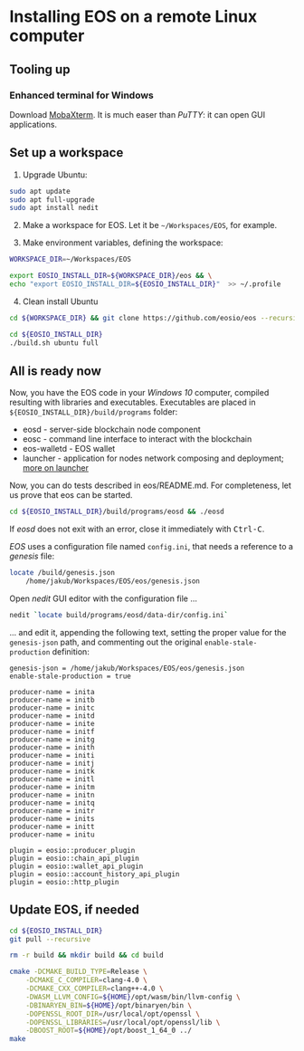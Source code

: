 # Installing EOS on a remote Linux computer

## Tooling up

### Enhanced terminal for Windows

Download [MobaXterm](#http://mobaxterm.mobatek.net/download.html). It is much easer than *PuTTY*: it can open GUI applications.

## Set up a workspace

1. Upgrade Ubuntu:
```bash
sudo apt update
sudo apt full-upgrade
sudo apt install nedit
```
2. Make a workspace for EOS. Let it be `~/Workspaces/EOS`, for example.

3. Make environment variables, defining the workspace:
```bash
WORKSPACE_DIR=~/Workspaces/EOS

export EOSIO_INSTALL_DIR=${WORKSPACE_DIR}/eos && \
echo "export EOSIO_INSTALL_DIR=${EOSIO_INSTALL_DIR}"  >> ~/.profile
```
4. Clean install Ubuntu

```bash
cd ${WORKSPACE_DIR} && git clone https://github.com/eosio/eos --recursive

cd ${EOSIO_INSTALL_DIR}
./build.sh ubuntu full
```

## All is ready now

Now, you have the EOS code in your *Windows 10* computer, compiled resulting with  libraries and executables. Executables are placed in `${EOSIO_INSTALL_DIR}/build/programs` folder:
* eosd - server-side blockchain node component
* eosc - command line interface to interact with the blockchain
* eos-walletd - EOS wallet
* launcher - application for nodes network composing and deployment; [more on launcher](https://github.com/EOSIO/eos/blob/master/testnet.md)

Now, you can do tests described in eos/README.md. For completeness, let us prove that eos can be started.

```bash 
cd ${EOSIO_INSTALL_DIR}/build/programs/eosd && ./eosd
```
If *eosd* does not exit with an error, close it immediately with <kbd>Ctrl-C</kbd>.

*EOS* uses a configuration file named `config.ini`, that needs a reference to a *genesis* file:

```bash
locate /build/genesis.json
    /home/jakub/Workspaces/EOS/eos/genesis.json
```

Open *nedit* GUI editor with the configuration file ...

```bash
nedit `locate build/programs/eosd/data-dir/config.ini`
```

... and edit it, appending the following text, setting the proper value for the `genesis-json` path, and commenting out the original `enable-stale-production` definition:

```
genesis-json = /home/jakub/Workspaces/EOS/eos/genesis.json
enable-stale-production = true

producer-name = inita
producer-name = initb
producer-name = initc
producer-name = initd
producer-name = inite
producer-name = initf
producer-name = initg
producer-name = inith
producer-name = initi
producer-name = initj
producer-name = initk
producer-name = initl
producer-name = initm
producer-name = initn
producer-name = initq
producer-name = initr
producer-name = inits
producer-name = initt
producer-name = initu

plugin = eosio::producer_plugin
plugin = eosio::chain_api_plugin
plugin = eosio::wallet_api_plugin
plugin = eosio::account_history_api_plugin
plugin = eosio::http_plugin
```

## Update EOS, if needed

```bash
cd ${EOSIO_INSTALL_DIR}
git pull --recursive

rm -r build && mkdir build && cd build

cmake -DCMAKE_BUILD_TYPE=Release \
    -DCMAKE_C_COMPILER=clang-4.0 \
    -DCMAKE_CXX_COMPILER=clang++-4.0 \
    -DWASM_LLVM_CONFIG=${HOME}/opt/wasm/bin/llvm-config \
    -DBINARYEN_BIN=${HOME}/opt/binaryen/bin \
    -DOPENSSL_ROOT_DIR=/usr/local/opt/openssl \
    -DOPENSSL_LIBRARIES=/usr/local/opt/openssl/lib \
    -DBOOST_ROOT=${HOME}/opt/boost_1_64_0 ../ 
make
```